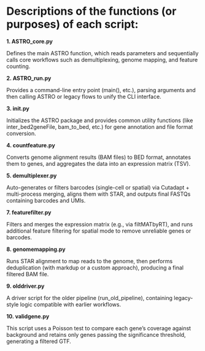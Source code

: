 # Descriptions of the functions (or purposes) of each script:

**1. ASTRO_core.py**

   Defines the main ASTRO function, which reads parameters and sequentially calls core workflows such as demultiplexing, genome mapping, and feature counting.
   
**2. ASTRO_run.py**

   Provides a command-line entry point (main(), etc.), parsing arguments and then calling ASTRO or legacy flows to unify the CLI interface.
   
**3. init.py**

   Initializes the ASTRO package and provides common utility functions (like inter_bed2geneFile, bam_to_bed, etc.) for gene annotation and file format conversion.
   
**4. countfeature.py**

   Converts genome alignment results (BAM files) to BED format, annotates them to genes, and aggregates the data into an expression matrix (TSV).
   
**5. demultiplexer.py**

   Auto-generates or filters barcodes (single-cell or spatial) via Cutadapt + multi-process merging, aligns them with STAR, and outputs final FASTQs containing barcodes and UMIs.
   
**7. featurefilter.py**

   Filters and merges the expression matrix (e.g., via filtMATbyRT), and runs additional feature filtering for spatial mode to remove unreliable genes or barcodes.
   
**8. genomemapping.py**

   Runs STAR alignment to map reads to the genome, then performs deduplication (with markdup or a custom approach), producing a final filtered BAM file.
   
**9. olddriver.py**

   A driver script for the older pipeline (run_old_pipeline), containing legacy-style logic compatible with earlier workflows.

**10. validgene.py**

   This script uses a Poisson test to compare each gene’s coverage against background and retains only genes passing the significance threshold, generating a filtered GTF.
